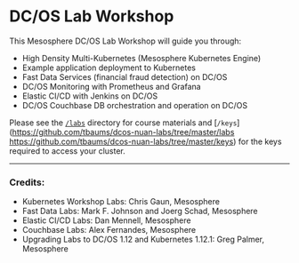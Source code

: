 # DC/OS Lab Workshop

This Mesosphere DC/OS Lab Workshop will guide you through: 
 - High Density Multi-Kubernetes (Mesosphere Kubernetes Engine) 
 - Example application deployment to Kubernetes
 - Fast Data Services (financial fraud detection) on DC/OS
 - DC/OS Monitoring with Prometheus and Grafana
 - Elastic CI/CD with Jenkins on DC/OS
 - DC/OS Couchbase DB orchestration and operation on DC/OS
 

Please see the [`/labs`](https://github.com/tbaums/dcos-nuan-labs/tree/master/labs) directory for course materials and [`/keys`](https://github.com/tbaums/dcos-nuan-labs/tree/master/labs https://github.com/tbaums/dcos-nuan-labs/tree/master/keys) for the keys required to access your cluster.



---------------

### Credits:

- Kubernetes Workshop Labs: Chris Gaun, Mesosphere
- Fast Data Labs: Mark F. Johnson and Joerg Schad, Mesosphere
- Elastic CI/CD Labs: Dan Mennell, Mesosphere
- Couchbase Labs: Alex Fernandes, Mesosphere
- Upgrading Labs to DC/OS 1.12 and Kubernetes 1.12.1: Greg Palmer, Mesosphere



